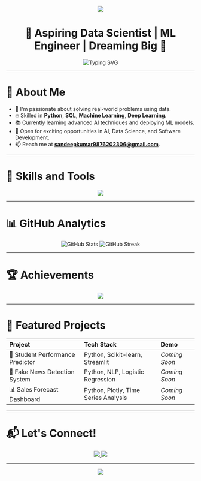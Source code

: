 <!-- Hero Banner -->
<p align="center">
  <img src="https://capsule-render.vercel.app/api?type=waving&color=00C9FF&height=250&section=header&text=Hi%20👋,%20I'm%20Sandeep%20Kumar!&fontSize=45&fontAlign=50&fontColor=ffffff&animation=twinkling" />
</p>

<h1 align="center">🚀 Aspiring Data Scientist | ML Engineer | Dreaming Big 🚀</h1>

<p align="center">
  <img src="https://readme-typing-svg.demolab.com?font=Fira+Code&pause=1000&width=435&lines=Future+Data+Scientist;Machine+Learning+Enthusiast;AI+Dreamer;Always+Learning+and+Building!" alt="Typing SVG" />
</p>

---

# 🧠 About Me
- 🎯 I'm passionate about solving real-world problems using data.
- 🔥 Skilled in **Python**, **SQL**, **Machine Learning**, **Deep Learning**.
- 📚 Currently learning advanced AI techniques and deploying ML models.
- 🤝 Open for exciting opportunities in AI, Data Science, and Software Development.
- 📫 Reach me at **sandeepkumar9876202306@gmail.com**.

---

# 🚀 Skills and Tools
<p align="center">
  <img src="https://skillicons.dev/icons?i=python,tensorflow,scikitlearn,pandas,numpy,sql,jupyter,git" />
</p>

---

# 📊 GitHub Analytics
<div align="center">
  <img src="https://github-readme-stats.vercel.app/api?username=SSandeepk2001&show_icons=true&theme=radical" alt="GitHub Stats" />
  <img src="https://github-readme-streak-stats.herokuapp.com/?user=SSandeepk2001&theme=radical&hide_border=true" alt="GitHub Streak" />
</div>

---

# 🏆 Achievements
<p align="center">
  <img src="https://github-profile-trophy.vercel.app/?username=SSandeepk2001&theme=radical&row=2&column=3" />
</p>

---

# 🌟 Featured Projects

| Project | Tech Stack | Demo |
|:--------|:-----------|:-----|
| 🎯 Student Performance Predictor | Python, Scikit-learn, Streamlit | *Coming Soon* |
| 🚀 Fake News Detection System | Python, NLP, Logistic Regression | *Coming Soon* |
| 📊 Sales Forecast Dashboard | Python, Plotly, Time Series Analysis | *Coming Soon* |

---

# 📬 Let's Connect!
<p align="center">
  <a href="mailto:sandeepkumar9876202306@gmail.com">
    <img src="https://img.shields.io/badge/Gmail-D14836?style=flat&logo=gmail&logoColor=white" />
  </a>
  <a href="https://www.linkedin.com/in/sandeep-kumar2001/">
    <img src="https://img.shields.io/badge/LinkedIn-0A66C2?style=flat&logo=linkedin&logoColor=white" />
  </a>
</p>

---

<!-- Footer -->
<p align="center">
  <img src="https://capsule-render.vercel.app/api?type=waving&color=00C9FF&height=200&section=footer" />
</p>
